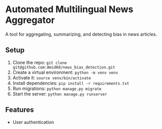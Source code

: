 # Automated Multilingual News Aggregator
A tool for aggregating, summarizing, and detecting bias in news articles.

## Setup
1. Clone the repo: `git clone git@github.com:Amid68/news_bias_detection.git`
2. Create a virtual environment: `python -m venv venv`
3. Activate it: `source venv/bin/activate`
4. Install dependencies: `pip install -r requirements.txt`
5. Run migrations: `python manage.py migrate`
6. Start the server: `python manage.py runserver`

## Features
- User authentication